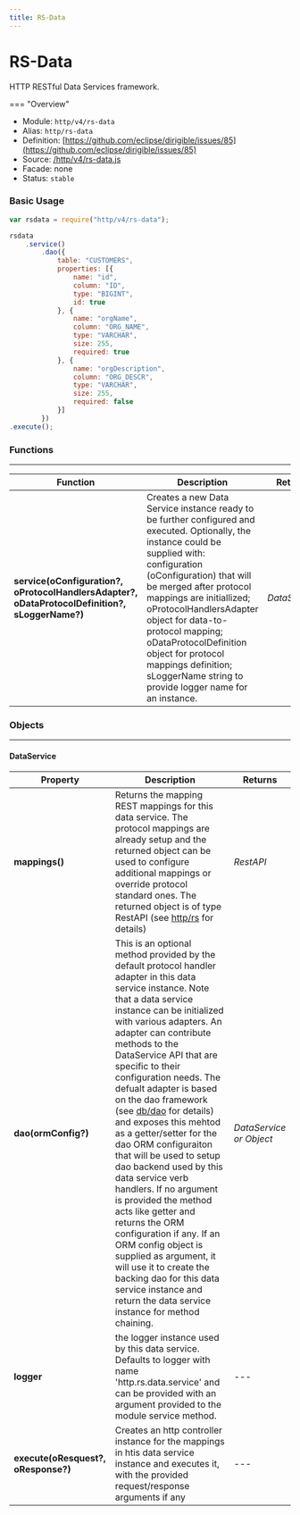 ```yaml
---
title: RS-Data
---
```


RS-Data
===

HTTP RESTful Data Services framework.

=== "Overview"
- Module: `http/v4/rs-data`
- Alias: `http/rs-data`
- Definition: [https://github.com/eclipse/dirigible/issues/85](https://github.com/eclipse/dirigible/issues/85)
- Source: [/http/v4/rs-data.js](https://github.com/dirigiblelabs/api-http/blob/master/http/v4/rs-data.js)
- Facade: none
- Status: `stable`


### Basic Usage

```javascript
var rsdata = require("http/v4/rs-data"); 

rsdata
    .service()
        .dao({
            table: "CUSTOMERS",
            properties: [{
                name: "id",
                column: "ID",
                type: "BIGINT",
                id: true
            }, {
                name: "orgName",
                column: "ORG_NAME",
                type: "VARCHAR",
                size: 255,
                required: true
            }, {
                name: "orgDescription",
                column: "ORG_DESCR",
                type: "VARCHAR",
                size: 255,
                required: false
            }]
        })
.execute();
```


### Functions

---

Function     | Description | Returns
------------ | ----------- | --------
**service(oConfiguration?, oProtocolHandlersAdapter?, oDataProtocolDefinition?, sLoggerName?)**   | Creates a new Data Service instance ready to be further configured and executed. Optionally, the instance could be supplied with: configuration (oConfiguration) that will be merged after protocol mappings are initiallized; oProtocolHandlersAdapter object for data-to-protocol mapping; oDataProtocolDefinition object for  protocol mappings definition; sLoggerName string to provide logger name for an instance. | *DataService*



### Objects

---

#### DataService


Property     | Description | Returns
------------ | ----------- | --------
**mappings()**   | Returns the mapping REST mappings for this data service. The protocol mappings are already setup and the returned object can be used to configure additional mappings or override protocol standard ones. The returned object is of type RestAPI (see [http/rs](http://www.dirigible.io/api/http_rs.html) for details) | *RestAPI*
**dao(ormConfig?)**   | This is an optional method provided by the default protocol handler adapter in this data service instance. Note that a data service instance can be initialized with various adapters. An adapter can contribute methods to the DataService API that are specific to their configuration needs. The defualt adapter is based on the dao framework (see [db/dao](http://www.dirigible.io/api/db_dao.html) for details) and exposes this mehtod as a getter/setter for the dao ORM configuraiton that will be used to setup dao backend used by this data service verb handlers. If no argument is provided the method acts like getter and returns the ORM configuration if any. If an ORM config object is supplied as argument, it will use it to create the backing dao for this data service instance and return the data service instance for method chaining. | *DataService or Object*
**logger**   | the logger instance used by this data service. Defaults to logger with name 'http.rs.data.service' and can be provided with an argument provided to the module service method.| *---*
**execute(oResquest?, oResponse?)**   | Creates an http controller instance for the mappings in htis data service instance and executes it, with the provided request/response arguments if any | *---*
